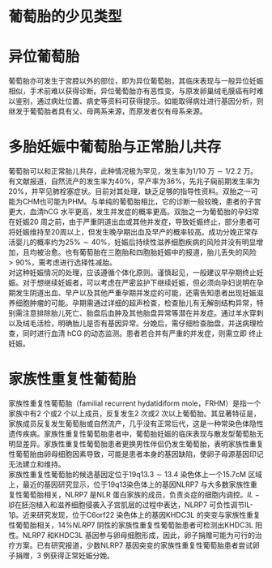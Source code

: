 # 葡萄胎的少见类型  
#  异位葡萄胎  
葡萄胎亦可发生于宫腔以外的部位，即为异位葡萄胎，其临床表现与一般异位妊娠相似，手术前难以获得诊断。异位葡萄胎亦有恶性变，与原发卵巢绒毛膜癌有时难以鉴别，通过病灶位置、病史等资料可获得提示。如能取得病灶进行基因分析，则继发于葡萄胎者具有父、母两系来源，而原发者仅有母系来源。  
#  多胎妊娠中葡萄胎与正常胎儿共存  
葡萄胎可以和正常胎儿共存，此种情况极为罕见，发生率为1/10 万$\sim1/2.2$ 万。有文献报道，自然流产的发生率为$40\%$，早产率为$36\%$，先兆子痫前期发生率为$20\%$，并罕见肺栓塞症状。目前对其处理，缺乏足够的指导性资料。双胎之一可能为CHM也可能为PHM。与单纯的葡萄胎相比，它的诊断一般较晚，患者的子宫更大，血清hCG 水平更高，发生并发症的概率更高。双胎之一为葡萄胎的孕妇常在妊娠20 周之前，由于严重阴道出血或其他并发症，导致妊娠终止，部分患者可将妊娠维持至20周以上，但发生晚孕期出血及早产的概率较高。成功分娩正常存活婴儿的概率约为$25\%\sim40\%$，妊娠后持续性滋养细胞疾病的风险并没有明显增加，且均被治愈。也有葡萄胎在三胞胎和四胞胎妊娠中的报道，胎儿丢失的风险$>90\%$，需考虑进行选择性减胎。  
对这种妊娠情况的处理，应该遵循个体化原则。谨慎起见，一般建议早孕期终止妊娠。对于想继续妊娠者，可以考虑在严密监护下继续妊娠，但必须向孕妇说明在孕期发生阴道出血、早产以及其他严重孕期并发症的可能，还需告知患者出现妊娠滋养细胞肿瘤的可能。孕期需通过详细的超声检查，检查胎儿有无解剖结构异常，特别需注意排除胎儿死亡、胎盘后血肿及其他胎盘异常等潜在并发症。通过羊水穿刺以及绒毛活检，明确胎儿是否有基因异常。分娩后，需仔细检查胎盘，并送病理检查，同时进行血清 hCG  的动态监测。患者若合并有严重的并发症，则需立即 终止妊娠。  
#  家族性重复性葡萄胎  
家族性重复性葡萄胎（familial recurrent hydatidiform mole，FRHM）是指一个家族中有2 个或2 个以上成员，反复发生2 次或2 次以上葡萄胎。其显著特征是，家族成员反复发生葡萄胎或自然流产，几乎没有正常后代，这是一种常染色体隐性遗传疾病。家族性重复性葡萄胎患者中，葡萄胎妊娠的临床表现与散发型葡萄胎无明显差异。家族性重复性葡萄胎患者更换男性伴侣仍发生葡萄胎，表明家族性重复性葡萄胎由卵母细胞因素导致，可能是患者本身的基因缺陷，使卵子母源基因印记无法建立和维持。  
家族性重复性葡萄胎的候选基因定位于$19\mathrm{q}13.3\sim13.4$ 染色体上一个$15.7\mathrm{cM}$ 区域上，最近的基因研究显示，位于19q13染色体上的基因NLRP7 与大多数家族性重复性葡萄胎相关，NLRP7 是NLR 蛋白家族的成员，负责炎症的细胞内调控。$I L{-}I\beta$在胚泡植入和滋养细胞侵袭入子宫肌层的过程中表达，NLRP7 可负性调节IL-1β。近来研究发现，位于C6orf22 染色体上的基因KHDC3L 的突变与家族性重复性葡萄胎相关，$14\%N L R P7$ 阴性的家族性重复性葡萄胎患者可检测出KHDC3L 阳性。NLRP7 和KHDC3L 基因参与卵母细胞形成，因此，卵子捐赠可能为可行的治疗方案。已有研究报道，少数NLRP7 基因突变的家族性重复性葡萄胎患者尝试卵子捐赠，3 例获得正常妊娠分娩。  